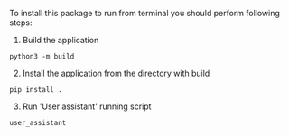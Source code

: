 To install this package to run from terminal you should perform following steps:

1. Build the application
```shell
python3 -m build
```

2. Install the application from the directory with build
```shell
pip install . 
```

3. Run 'User assistant' running script
```shell
user_assistant
```
